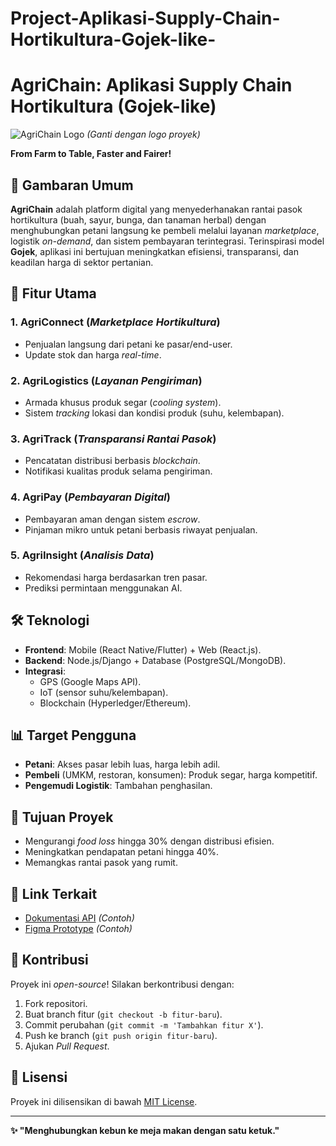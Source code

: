 # Project-Aplikasi-Supply-Chain-Hortikultura-Gojek-like-
# AgriChain: Aplikasi Supply Chain Hortikultura (Gojek-like)  

![AgriChain Logo](https://via.placeholder.com/150x50?text=AgriChain) *(Ganti dengan logo proyek)*  

**From Farm to Table, Faster and Fairer!**  

## 📌 Gambaran Umum  
**AgriChain** adalah platform digital yang menyederhanakan rantai pasok hortikultura (buah, sayur, bunga, dan tanaman herbal) dengan menghubungkan petani langsung ke pembeli melalui layanan *marketplace*, logistik *on-demand*, dan sistem pembayaran terintegrasi. Terinspirasi model **Gojek**, aplikasi ini bertujuan meningkatkan efisiensi, transparansi, dan keadilan harga di sektor pertanian.  

## 🌟 Fitur Utama  
### 1. **AgriConnect** (*Marketplace Hortikultura*)  
- Penjualan langsung dari petani ke pasar/end-user.  
- Update stok dan harga *real-time*.  

### 2. **AgriLogistics** (*Layanan Pengiriman*)  
- Armada khusus produk segar (*cooling system*).  
- Sistem *tracking* lokasi dan kondisi produk (suhu, kelembapan).  

### 3. **AgriTrack** (*Transparansi Rantai Pasok*)  
- Pencatatan distribusi berbasis *blockchain*.  
- Notifikasi kualitas produk selama pengiriman.  

### 4. **AgriPay** (*Pembayaran Digital*)  
- Pembayaran aman dengan sistem *escrow*.  
- Pinjaman mikro untuk petani berbasis riwayat penjualan.  

### 5. **AgriInsight** (*Analisis Data*)  
- Rekomendasi harga berdasarkan tren pasar.  
- Prediksi permintaan menggunakan AI.  

## 🛠 Teknologi  
- **Frontend**: Mobile (React Native/Flutter) + Web (React.js).  
- **Backend**: Node.js/Django + Database (PostgreSQL/MongoDB).  
- **Integrasi**:  
  - GPS (Google Maps API).  
  - IoT (sensor suhu/kelembapan).  
  - Blockchain (Hyperledger/Ethereum).  

## 📊 Target Pengguna  
- **Petani**: Akses pasar lebih luas, harga lebih adil.  
- **Pembeli** (UMKM, restoran, konsumen): Produk segar, harga kompetitif.  
- **Pengemudi Logistik**: Tambahan penghasilan.  

## 🚀 Tujuan Proyek  
- Mengurangi *food loss* hingga 30% dengan distribusi efisien.  
- Meningkatkan pendapatan petani hingga 40%.  
- Memangkas rantai pasok yang rumit.  

## 🔗 Link Terkait  
- [Dokumentasi API](https://example.com/api-docs) *(Contoh)*  
- [Figma Prototype](https://example.com/design) *(Contoh)*  

## 🤝 Kontribusi  
Proyek ini *open-source*! Silakan berkontribusi dengan:  
1. Fork repositori.  
2. Buat branch fitur (`git checkout -b fitur-baru`).  
3. Commit perubahan (`git commit -m 'Tambahkan fitur X'`).  
4. Push ke branch (`git push origin fitur-baru`).  
5. Ajukan *Pull Request*.  

## 📝 Lisensi  
Proyek ini dilisensikan di bawah [MIT License](LICENSE).  

---  
**✨ "Menghubungkan kebun ke meja makan dengan satu ketuk."**  
